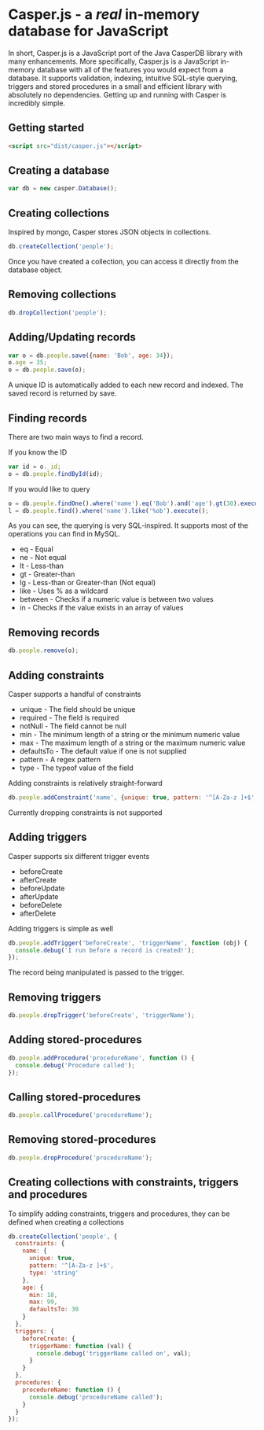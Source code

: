 # Casper.js - a _real_ in-memory database for JavaScript
In short, Casper.js is a JavaScript port of the Java CasperDB library with many enhancements. More specifically, Casper.js is a JavaScript in-memory database with all of the features you would expect from a database. It supports validation, indexing, intuitive SQL-style querying, triggers and stored procedures in a small and efficient library with absolutely no dependencies. Getting up and running with Casper is incredibly simple.

## Getting started
```html
<script src="dist/casper.js"></script>
```

## Creating a database
```javascript
var db = new casper.Database();
```

## Creating collections
Inspired by mongo, Casper stores JSON objects in collections.
```javascript
db.createCollection('people');
```
Once you have created a collection, you can access it directly from the database object.

## Removing collections
```javascript
db.dropCollection('people');
```

## Adding/Updating records
```javascript
var o = db.people.save({name: 'Bob', age: 34});
o.age = 35;
o = db.people.save(o);
```
A unique ID is automatically added to each new record and indexed. The saved record is returned by save.

## Finding records
There are two main ways to find a record.

If you know the ID
```javascript
var id = o._id;
o = db.people.findById(id);
```

If you would like to query
```javascript
o = db.people.findOne().where('name').eq('Bob').and('age').gt(30).execute();
l = db.people.find().where('name').like('%ob').execute();
```

As you can see, the querying is very SQL-inspired. It supports most of the operations you can find in MySQL.
 * eq - Equal
 * ne - Not equal
 * lt - Less-than
 * gt - Greater-than
 * lg - Less-than or Greater-than (Not equal)
 * like - Uses % as a wildcard
 * between - Checks if a numeric value is between two values
 * in - Checks if the value exists in an array of values

## Removing records
```javascript
db.people.remove(o);
```

## Adding constraints
Casper supports a handful of constraints
  * unique - The field should be unique
  * required - The field is required
  * notNull - The field cannot be null
  * min - The minimum length of a string or the minimum numeric value
  * max - The maximum length of a string or the maximum numeric value
  * defaultsTo - The default value if one is not supplied
  * pattern - A regex pattern
  * type - The typeof value of the field
  
Adding constraints is relatively straight-forward
```javascript
db.people.addConstraint('name', {unique: true, pattern: '^[A-Za-z ]+$', type: 'string'});
```
Currently dropping constraints is not supported

## Adding triggers
Casper supports six different trigger events
  * beforeCreate
  * afterCreate
  * beforeUpdate
  * afterUpdate
  * beforeDelete
  * afterDelete

Adding triggers is simple as well
```javascript
db.people.addTrigger('beforeCreate', 'triggerName', function (obj) {
  console.debug('I run before a record is created!');
});
```
The record being manipulated is passed to the trigger.

## Removing triggers
```javascript
db.people.dropTrigger('beforeCreate', 'triggerName');
```

## Adding stored-procedures
```javascript
db.people.addProcedure('procedureName', function () {
  console.debug('Procedure called');
});
```

## Calling stored-procedures
```javascript
db.people.callProcedure('procedureName');
```

## Removing stored-procedures
```javascript
db.people.dropProcedure('procedureName');
```

## Creating collections with constraints, triggers and procedures
To simplify adding constraints, triggers and procedures, they can be defined when creating a collections
```javascript
db.createCollection('people', {
  constraints: {
    name: {
      unique: true,
      pattern: '^[A-Za-z ]+$',
      type: 'string'
    },
    age: {
      min: 18,
      max: 99,
      defaultsTo: 30
    }
  },
  triggers: {
    beforeCreate: {
      triggerName: function (val) {
        console.debug('triggerName called on', val);
      }
    }
  },
  procedures: {
    procedureName: function () {
      console.debug('procedureName called');
    }
  }
});
```
